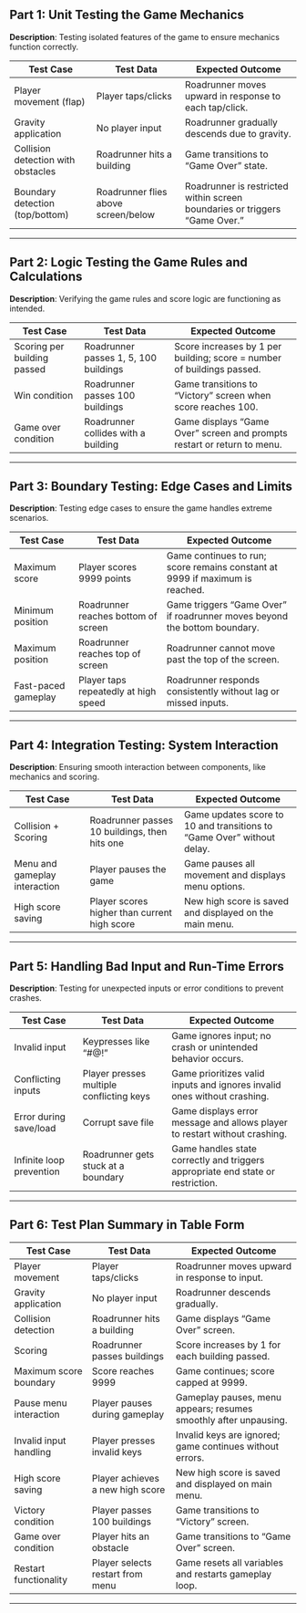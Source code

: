 ## Part 1: Unit Testing the Game Mechanics
**Description**: Testing isolated features of the game to ensure mechanics function correctly.

| Test Case                          | Test Data                            | Expected Outcome                                                                 |
|------------------------------------|--------------------------------------|---------------------------------------------------------------------------------|
| Player movement (flap)             | Player taps/clicks                   | Roadrunner moves upward in response to each tap/click.                          |
| Gravity application                | No player input                      | Roadrunner gradually descends due to gravity.                                   |
| Collision detection with obstacles | Roadrunner hits a building           | Game transitions to “Game Over” state.                                          |
| Boundary detection (top/bottom)    | Roadrunner flies above screen/below  | Roadrunner is restricted within screen boundaries or triggers “Game Over.”      |

---

## Part 2: Logic Testing the Game Rules and Calculations
**Description**: Verifying the game rules and score logic are functioning as intended.

| Test Case                          | Test Data                            | Expected Outcome                                                                 |
|------------------------------------|--------------------------------------|---------------------------------------------------------------------------------|
| Scoring per building passed        | Roadrunner passes 1, 5, 100 buildings| Score increases by 1 per building; score = number of buildings passed.          |
| Win condition                      | Roadrunner passes 100 buildings      | Game transitions to “Victory” screen when score reaches 100.                    |
| Game over condition                | Roadrunner collides with a building  | Game displays “Game Over” screen and prompts restart or return to menu.         |

---

## Part 3: Boundary Testing: Edge Cases and Limits
**Description**: Testing edge cases to ensure the game handles extreme scenarios.

| Test Case                          | Test Data                            | Expected Outcome                                                                 |
|------------------------------------|--------------------------------------|---------------------------------------------------------------------------------|
| Maximum score                      | Player scores 9999 points            | Game continues to run; score remains constant at 9999 if maximum is reached.    |
| Minimum position                   | Roadrunner reaches bottom of screen  | Game triggers “Game Over” if roadrunner moves beyond the bottom boundary.        |
| Maximum position                   | Roadrunner reaches top of screen     | Roadrunner cannot move past the top of the screen.                              |
| Fast-paced gameplay                | Player taps repeatedly at high speed | Roadrunner responds consistently without lag or missed inputs.                  |

---

## Part 4: Integration Testing: System Interaction
**Description**: Ensuring smooth interaction between components, like mechanics and scoring.

| Test Case                          | Test Data                            | Expected Outcome                                                                 |
|------------------------------------|--------------------------------------|---------------------------------------------------------------------------------|
| Collision + Scoring                | Roadrunner passes 10 buildings, then hits one | Game updates score to 10 and transitions to “Game Over” without delay.          |
| Menu and gameplay interaction      | Player pauses the game               | Game pauses all movement and displays menu options.                             |
| High score saving                  | Player scores higher than current high score | New high score is saved and displayed on the main menu.                         |

---

## Part 5: Handling Bad Input and Run-Time Errors
**Description**: Testing for unexpected inputs or error conditions to prevent crashes.

| Test Case                          | Test Data                            | Expected Outcome                                                                 |
|------------------------------------|--------------------------------------|---------------------------------------------------------------------------------|
| Invalid input                      | Keypresses like “#@!”                | Game ignores input; no crash or unintended behavior occurs.                     |
| Conflicting inputs                 | Player presses multiple conflicting keys | Game prioritizes valid inputs and ignores invalid ones without crashing.        |
| Error during save/load             | Corrupt save file                    | Game displays error message and allows player to restart without crashing.      |
| Infinite loop prevention           | Roadrunner gets stuck at a boundary  | Game handles state correctly and triggers appropriate end state or restriction. |

---

## Part 6: Test Plan Summary in Table Form

| **Test Case**                    | **Test Data**                          | **Expected Outcome**                                                             |
|----------------------------------|----------------------------------------|---------------------------------------------------------------------------------|
| Player movement                  | Player taps/clicks                     | Roadrunner moves upward in response to input.                                   |
| Gravity application              | No player input                        | Roadrunner descends gradually.                                                  |
| Collision detection              | Roadrunner hits a building             | Game displays “Game Over” screen.                                               |
| Scoring                          | Roadrunner passes buildings            | Score increases by 1 for each building passed.                                  |
| Maximum score boundary           | Score reaches 9999                     | Game continues; score capped at 9999.                                           |
| Pause menu interaction           | Player pauses during gameplay          | Gameplay pauses, menu appears; resumes smoothly after unpausing.                |
| Invalid input handling           | Player presses invalid keys            | Invalid keys are ignored; game continues without errors.                        |
| High score saving                | Player achieves a new high score       | New high score is saved and displayed on main menu.                             |
| Victory condition                | Player passes 100 buildings            | Game transitions to “Victory” screen.                                           |
| Game over condition              | Player hits an obstacle                | Game transitions to “Game Over” screen.                                         |
| Restart functionality            | Player selects restart from menu       | Game resets all variables and restarts gameplay loop.                           |

---

